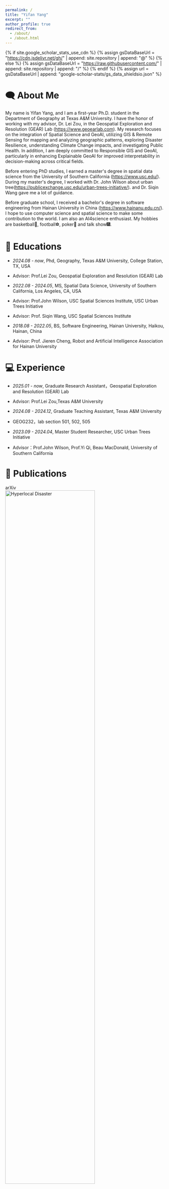 ```yaml
---
permalink: /
title: "Yifan Yang"
excerpt: ""
author_profile: true
redirect_from: 
  - /about/
  - /about.html
---
```


{% if site.google_scholar_stats_use_cdn %}
{% assign gsDataBaseUrl = "https://cdn.jsdelivr.net/gh/" | append: site.repository | append: "@" %}
{% else %}
{% assign gsDataBaseUrl = "https://raw.githubusercontent.com/" | append: site.repository | append: "/" %}
{% endif %}
{% assign url = gsDataBaseUrl | append: "google-scholar-stats/gs_data_shieldsio.json" %}

<span class='anchor' id='about-me'></span>

# 🗨 About Me
My name is Yifan Yang, and I am a first-year Ph.D. student in the Department of Geography at Texas A&M University. I have the honor of working with my advisor, Dr. Lei Zou, in the Geospatial Exploration and Resolution (GEAR) Lab (https://www.geoearlab.com). My research focuses on the integration of Spatial Science and GeoAI, utilizing GIS & Remote Sensing for mapping and analyzing geographic patterns, exploring Disaster Resilience, understanding Climate Change impacts, and investigating Public Health. In addition, I am deeply committed to Responsible GIS and GeoAI, particularly in enhancing Explainable GeoAI for improved interpretability in decision-making across critical fields.

Before entering PhD studies, I earned a master's degree in spatial data science from the University of Southern California (https://www.usc.edu/). During my master's degree, I worked with Dr. John Wilson about urban tree(https://publicexchange.usc.edu/urban-trees-initiative/). and Dr. Siqin Wang gave me a lot of guidance.

Before graduate school, I received a bachelor's degree in software engineering from Hainan University in China (https://www.hainanu.edu.cn/).  I hope to use computer science and spatial science to make some contribution to the world. I am also an AI4science enthusiast. My hobbies are basketball🏀, football⚽, poker🎴 and talk show🎆.

<span id="educations"></span>

# 📖 Educations
- *2024.08 - now*, Phd, Geography, Texas A&M University, College Station, TX, USA
- Advisor: Prof.Lei Zou, Geospatial Exploration and Resolution (GEAR) Lab
    
- *2022.08 - 2024.05*, MS, Spatial Data Science, University of Southern California, Los Angeles, CA, USA
- Advisor: Prof.John Wilson, USC Spatial Sciences Institute, USC Urban Trees Initiative
- Advisor: Prof. Siqin Wang, USC Spatial Sciences Institute
    
- *2018.08 - 2022.05*, BS, Software Engineering, Hainan University, Haikou, Hainan, China
- Advisor: Prof. Jieren Cheng, Robot and Artificial Intelligence Association for Hainan University

<span id="experience"></span>

# 💻 Experience
- *2025.01 - now*, Graduate Research Assistant，Geospatial Exploration and Resolution (GEAR) Lab
- Advisor: Prof.Lei Zou,Texas A&M University

- *2024.08 - 2024.12*, Graduate Teaching Assistant, Texas A&M University
-  GEOG232，lab section 501, 502, 505

- *2023.09 - 2024.04*, Master Student Researcher, USC Urban Trees Initiative
-  Advisor：Prof.John Wilson, Prof.Yi Qi, Beau MacDonald, University of Southern California

<span id="publications"></span>

# 📕 Publications
<div class='paper-box'>
  <div class='paper-box-image'>
    <div>
      <div class="badge">arXiv</div>
      <img src='images/1st_dual_channel.png' alt="Hyperlocal Disaster" width="75%">
    </div>
  </div>
  <div class='paper-box-text' markdown="1">

[Hyperlocal disaster damage assessment using bi-temporal street-view imagery and pre-trained vision models](https://arxiv.org/abs/2504.09066) **Yang, Yifan**, Lei Zou, Bin Zhou, Daoyang Li, Boyuan Lin, Javed Abedin, Mengyang Yang. *arXiv preprint*, arXiv:2504.09066, 2025. [arXiv Link](https://arxiv.org/abs/2504.09066)

  </div>
</div>

<div class='paper-box'>
  <div class='paper-box-image'>
    <div>
      <div class="badge">Applied Sciences</div>
      <img src='images/0st_geolocator.png' alt="GeoLocator" width="75%">
    </div>
  </div>
  <div class='paper-box-text' markdown="1">

[GeoLocator: A Location-Integrated Large Multimodal Model (LMM) for Inferring Geo-Privacy](https://www.mdpi.com/2076-3417/14/16/7091) **Yang, Yifan**, Siqin Wang, Daoyang Li, Shuju Sun, Qingyang Wu. *Applied Sciences*, 14(16), 7091, 2024. [Paper Link](https://www.mdpi.com/2076-3417/14/16/7091)

  </div>
</div>

<span id="presentation"></span>


# 🏘 Presentation
- *American Association of Geographers Annual Meeting，March 24 - 28, 2025，Detroit
- https://aag.secure-platform.com/aag2025/solicitations/82/sessiongallery/23561
- https://aag.secure-platform.com/aag2025/solicitations/82/sessiongallery/23718
- https://aag.secure-platform.com/aag2025/organizations/main/gallery/rounds/131/details/82104
- https://aag.secure-platform.com/aag2025/organizations/main/gallery/rounds/131/details/83465
  
- *Spatial Data Science Symposium: Thematic Session, Geoprivacy Challenges and Solutions in the Digital Society
- https://sdss2024.spatial-data-science.net/ts/zhang.html

- *The Symposium on Spatiotemporal Data Science, Pre-symposium Training Workshop, Washington DC, July 22, 2024(online)
- https://sdl.gis.harvard.edu/event/symposium-spatiotemporal-data-science-geoai-social-sciences

- *American Association of Geographers Annual Meeting，April 16 - 20, 2024，Honolulu, Hawai'i
- https://aag.secure-platform.com/aag2024/solicitations/57/sessiongallery/7825

- *AGI Leap Summit 2024, Multimodality, Paper Presentation，SuperAGI, February 29, 2024, Virtual
- https://superagi.com/agi-leap-summit/

- *2024 LOS ANGELES GEOSPATIAL SUMMIT, February 23, 2024, Los Angeles, CA
- https://www.esri.com/en-us/industries/blog/articles/showcasing-innovation-in-gis-education-through-student-projects-at-the-la-geospatial-summit/

<span id="partial-honor"></span>

# 👑 Partial Honor
- *2025 AAG-GISSG Student Honors Paper Competition Honorable Mentions, Top 5 Run-up
- *2025 AAG Applied Geography Student Travel Awards
- *Nu Theta chapter of Gamma Theta Upsilon, lifetime membership, the international geographic honor society Gamma Theta Upsilon
- *2024 Los Angeles Geospatial Summit ArcGIS Storymaps Competition Most Suitably Applied Analysis Methodology Using Map
- *DNIIT(performance：EXCELLENT)
- *The 9th China International "Internet +" College Students Innovation and Entrepreneurship Competition (Shanghai Division) Higher Education Main Track International Project Second Runner-up (Youguang Ushine - AI+ Multilingual Talent Service Platform" project)
- *2020 National First Prize in the Computer Design Competition for Chinese College Students, Big Data Practice Competition
- *The third prize of the 10th MathorCup College Mathematical Modeling Challenge in 2020                               
- *2020 Second Prize of the 13th "Certification Cup" Mathematics China Mathematical Modeling Network Challenge (Inner Mongolia Autonomous Society)                            
- *2020 China-US Youth Creators Competition, Haikou Region, Third Prize
- *2020 Second Prize of the Third China Youth Cup National University Student Mathematical Modeling           
- *Third Prize of the 6th National Mobile Internet Innovation Competition (South China Region)                           
- *2020 China University Computer Competition - Third Prize in the Innovation Group of the Artificial Intelligence
- *Third prize in the final of the Hainan Selection Competition of the 4th China Creative Wings Competition and the
- *2020 Hainan Free Trade Port Entrepreneurship Competition
- *Silver Award of Hainan Creative Group of the 6th China International "Internet+" Student Innovation and Entrepreneurship Competition
- *Bronze Prize in Hainan Region of the Challenge Cup Student Entrepreneurship Plan Competition in 2020       
- *Second Prize of the 14th iCAN International Innovation and Entrepreneurship Competition South China Region
- *Hainan University First Class Comprehensive Scholarship
- *College students with the most innovative spirit and practical ability in Hainan University

<span id="professional-activities-and-service"></span>

# 👔 Professional Activities and Service
- *BOD member of GISphere (https://gisphere.info/), 2024-now
- *Student Co-Director of Remote Sensing Specialty Group, American Association of Geographers, 2025-2027
- *Student Co-Director of Hazards, Risks, and Disasters, American Association of Geographers, 2025-2027
- *Vice President, Association of Robotics and Artificial Intelligence, Hainan University, 2021-2022                             

<span id="miscellaneous"></span>

# 🌎 Miscellaneous
[comment]: <> ( I am recording some of my works and thoughts in form of blog.)
I like basketball, football, and I watch many games. Favorite player is Messi

<body>
<a href="https://clustrmaps.com/site/1bvzy"  title="Visit tracker"><img src="//www.clustrmaps.com/map_v2.png?d=ew9JD5D1fDG0V7A7Uc0mx-mp4-J3v9AA6jUiCkkFMXA&cl=ffffff" /></a>
</body>
